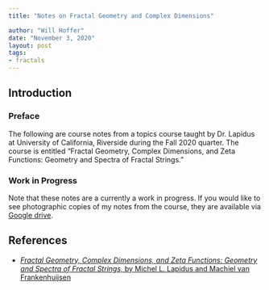 ```yaml
---
title: "Notes on Fractal Geometry and Complex Dimensions"

author: "Will Hoffer"
date: "November 3, 2020"
layout: post
tags:
- fractals
---
```


<script src="{{ site.url }}{{ site.baseurl }}/knitr_files/2020-11-03-notes-on-fractals_files/header-attrs-2.1/header-attrs.js"></script>

<section class="main-content">
<div id="introduction" class="section level1">
<h1>Introduction</h1>
<div id="preface" class="section level3 unnumbered">
<h3 class="unnumbered">Preface</h3>
<p>The following are course notes from a topics course taught by Dr. Lapidus at University of California, Riverside during the Fall 2020 quarter. The course is entitled “Fractal Geometry, Complex Dimensions, and Zeta Functions: Geometry and Spectra of Fractal Strings.”</p>
</div>
<div id="work-in-progress" class="section level3">
<h3>Work in Progress</h3>
<p>Note that these notes are a currently a work in progress. If you would like to see photographic copies of my notes from the course, they are available via <a href="https://drive.google.com/file/d/1P6DR6_KdUUM_mmMGHNQjMY3Yybhb73D9/view?usp=sharing">Google drive</a>.</p>
</div>
</div>
<div id="references" class="section level1">
<h1>References</h1>
<ul>
<li> 
<a href="https://link.springer.com/book/10.1007/978-0-387-35208-4"><i>Fractal Geometry, Complex Dimensions, and Zeta Functions: Geometry and Spectra of Fractal Strings,</i> by Michel L. Lapidus and Machiel van Frankenhuijsen</a></li>
</ul>
</div>
</section>
